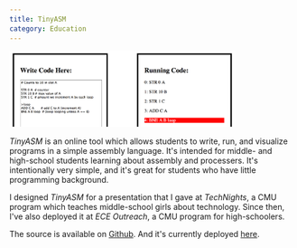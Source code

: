 ```yaml
---
title: TinyASM
category: Education
---
```


<img src="images/tiny-asm.png" width="400" />

*TinyASM* is an online tool which allows students to write, run, and visualize programs in a simple assembly language. It's intended for middle- and high-school students learning about assembly and processers. It's intentionally very simple, and it's great for students who have little programming background.

I designed *TinyASM* for a presentation that I gave at *TechNights*, a CMU program which teaches middle-school girls about technology. Since then, I've also deployed it at *ECE Outreach*, a CMU program for high-schoolers.

The source is available on [Github](https://github.com/cbrem/tiny-asm). And it's currently deployed [here](/tiny-asm/).
